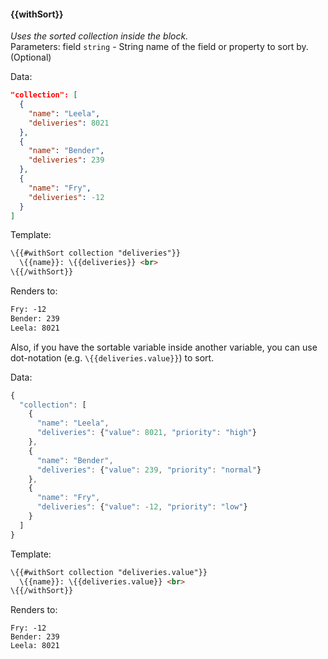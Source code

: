 #### \{{withSort}}  <a id="withSort" name="withSort" class="anchor"><span class="glyphicon glyphicon-link"></span></a>
_Uses the sorted collection inside the block._
<br>Parameters: field `string` - String name of the field or property to sort by. (Optional)

Data:

```json
"collection": [
  {
    "name": "Leela",
    "deliveries": 8021
  },
  {
    "name": "Bender",
    "deliveries": 239
  },
  {
    "name": "Fry",
    "deliveries": -12
  }
]
```
Template:

```html
\{{#withSort collection "deliveries"}}
  \{{name}}: \{{deliveries}} <br>
\{{/withSort}}
```

Renders to:

```html
Fry: -12
Bender: 239
Leela: 8021
```

Also, if you have the sortable variable inside another variable, you can use dot-notation (e.g. `\{{deliveries.value}}`) to sort.

Data:

```js
{
  "collection": [
    {
      "name": "Leela",
      "deliveries": {"value": 8021, "priority": "high"}
    },
    {
      "name": "Bender",
      "deliveries": {"value": 239, "priority": "normal"}
    },
    {
      "name": "Fry",
      "deliveries": {"value": -12, "priority": "low"}
    }
  ]
}
```

Template:

```html
\{{#withSort collection "deliveries.value"}}
  \{{name}}: \{{deliveries.value}} <br>
\{{/withSort}}
```

Renders to:

```
Fry: -12
Bender: 239
Leela: 8021
```
